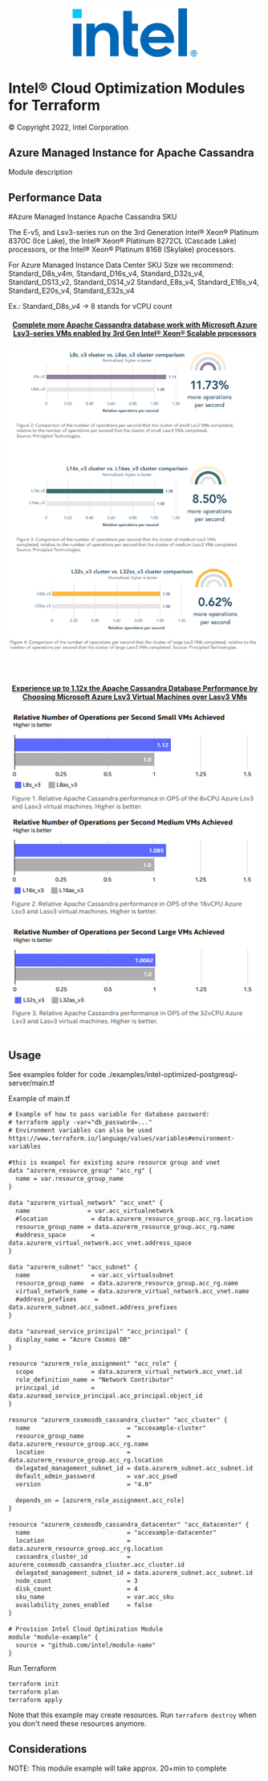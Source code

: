 <p align="center">
  <img src="./images/logo-classicblue-800px.png" alt="Intel Logo" width="250"/>
</p>

# Intel® Cloud Optimization Modules for Terraform

© Copyright 2022, Intel Corporation

## Azure Managed Instance for Apache Cassandra

 Module description

## Performance Data

#Azure Managed Instance Apache Cassandra SKU

The E-v5, and Lsv3-series run on the 3rd Generation Intel® Xeon® Platinum 8370C (Ice Lake), the Intel® Xeon® Platinum 8272CL (Cascade Lake) processors, or the Intel® Xeon® Platinum 8168 (Skylake) processors.

For Azure Managed Instance Data Center SKU Size we recommend: 
Standard_D8s_v4m, Standard_D16s_v4, Standard_D32s_v4, Standard_DS13_v2, Standard_DS14_v2
Standard_E8s_v4, Standard_E16s_v4, Standard_E20s_v4, Standard_E32s_v4

Ex.: Standard_D8s_v4 -> 8 stands for vCPU count


<center>

#### [Complete more Apache Cassandra database work with Microsoft Azure Lsv3-series VMs enabled by 3rd Gen Intel® Xeon® Scalable processors](https://www.principledtechnologies.com/intel/Lsv3-VMs-Apache-Cassandra-competitive-0822.pdf)

<p align="center">
  <a href="https://www.principledtechnologies.com/intel/Lsv3-VMs-Apache-Cassandra-competitive-0822.pdf">
  <img src="./images/azure_lsv3_casssandra.png?raw=true" alt="Cassandra" width="600"/>
  </a>
</p>

#

#### [Experience up to 1.12x the Apache Cassandra Database Performance by Choosing Microsoft Azure Lsv3 Virtual Machines over Lasv3 VMs](https://www.principledtechnologies.com/intel/Lsv3-VMs-Apache-Cassandra-competitive-0822.pdf)

<p align="center">
  <a href="https://www.principledtechnologies.com/intel/Lsv3-VMs-Apache-Cassandra-competitive-0822.pdf">
  <img src="../../images/azure_lsv3_casssandra_smlvms.png?raw=true" alt="Cassandra" width="600"/>
  </a>
</p>

</center>

## Usage

See examples folder for code ./examples/intel-optimized-postgresql-server/main.tf

Example of main.tf

```hcl
# Example of how to pass variable for database password:
# terraform apply -var="db_password=..."
# Environment variables can also be used https://www.terraform.io/language/values/variables#environment-variables

#this is exampel for existing azure resource group and vnet
data "azurerm_resource_group" "acc_rg" {
  name = var.resource_group_name
}

data "azurerm_virtual_network" "acc_vnet" {
  name                = var.acc_virtualnetwork
  #location            = data.azurerm_resource_group.acc_rg.location
  resource_group_name = data.azurerm_resource_group.acc_rg.name
  #address_space       = data.azurerm_virtual_network.acc_vnet.address_space
}

data "azurerm_subnet" "acc_subnet" {
  name                 = var.acc_virtualsubnet
  resource_group_name  = data.azurerm_resource_group.acc_rg.name
  virtual_network_name = data.azurerm_virtual_network.acc_vnet.name
  #address_prefixes     = data.azurerm_subnet.acc_subnet.address_prefixes
}

data "azuread_service_principal" "acc_principal" {
  display_name = "Azure Cosmos DB"
}

resource "azurerm_role_assignment" "acc_role" {
  scope                = data.azurerm_virtual_network.acc_vnet.id
  role_definition_name = "Network Contributor"
  principal_id         = data.azuread_service_principal.acc_principal.object_id
}

resource "azurerm_cosmosdb_cassandra_cluster" "acc_cluster" {
  name                           = "accexample-cluster"
  resource_group_name            = data.azurerm_resource_group.acc_rg.name
  location                       = data.azurerm_resource_group.acc_rg.location
  delegated_management_subnet_id = data.azurerm_subnet.acc_subnet.id
  default_admin_password         = var.acc_pswd
  version                        = "4.0"

  depends_on = [azurerm_role_assignment.acc_role]
}

resource "azurerm_cosmosdb_cassandra_datacenter" "acc_datacenter" {
  name                           = "accexample-datacenter"
  location                       = data.azurerm_resource_group.acc_rg.location
  cassandra_cluster_id           = azurerm_cosmosdb_cassandra_cluster.acc_cluster.id
  delegated_management_subnet_id = data.azurerm_subnet.acc_subnet.id
  node_count                     = 3
  disk_count                     = 4
  sku_name                       = var.acc_sku
  availability_zones_enabled     = false
}

# Provision Intel Cloud Optimization Module
module "module-example" {
  source = "github.com/intel/module-name"
}

```

Run Terraform

```hcl
terraform init  
terraform plan
terraform apply

```

Note that this example may create resources. Run `terraform destroy` when you don't need these resources anymore.

## Considerations  
NOTE: This module example will take approx. 20+min to complete 